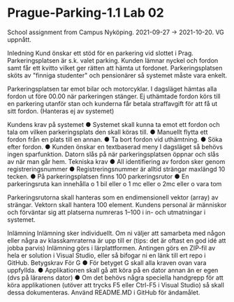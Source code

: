 # Prague-Parking-1.1 Lab 02 

School assignment from Campus Nyköping. 2021-09-27 -> 2021-10-20.
VG uppnått.

Inledning
Kund önskar ett stöd för en parkering vid slottet i Prag.
Parkeringsplatsen är s.k. valet parking. Kunden lämnar nyckel och fordon samt får ett kvitto vilket ger
rätten att hämta ut fordonet. Parkeringsplatsen sköts av "finniga studenter" och pensionärer så
systemet måste vara enkelt.

Parkeringsplatsen tar emot bilar och motorcyklar.
I dagsläget hämtas alla fordon ut före 00.00 när parkeringen stänger. Ej uthämtade fordon körs till en
parkering utanför stan och kunderna får betala straffavgift för att få ut sitt fordon. (Hanteras ej av
systemet)

Kundens krav på systemet
● Systemet skall kunna ta emot ett fordon och tala om vilken parkeringsplats den skall köras
till.
● Manuellt flytta ett fordon från en plats till en annan.
● Ta bort fordon vid uthämtning.
● Söka efter fordon.
● Kunden önskar en textbaserad meny
I dagsläget så behövs ingen sparfunktion. Datorn slås på när parkeringsplatsen öppnar och slås av när
man går hem.
Tekniska krav
● All identifiering av fordon sker genom registreringsnummer
● Registreringsnummer är alltid strängar maxlängd 10 tecken.
● På parkeringsplatsen finns 100 parkeringsrutor
● En parkeringsruta kan innehålla
o 1 bil eller
o 1 mc eller
o 2mc eller
o vara tom

Parkeringsrutorna skall hanteras som en endimensionell vektor (array) av strängar. Vektorn skall hantera
100 element. Kundens personal är människor och förväntar sig att platserna numreras 1–100 i in- och
utmatningar i systemet.

Inlämning
Inlämning sker individuellt. Om ni väljer att samarbeta med någon eller några av klasskamraterna är upp
till er (tips: det är oftast en god idé att jobba parvis)
Inlämning görs i lärplattformen. Antingen görs en ZIP-fil av hela er solution i Visual Studio, eller så
bifogar ni en länk till ert repo i GitHub.
Betygskrav
För G
● För betyget G skall alla kraven ovan vara uppfyllda.
● Applikationen skall gå att köra på en dator annan än er egen (dvs på lärarens dator)
● Om det behövs några speciella handgrepp för att köra applikationen (utöver att trycks F5
eller Ctrl-F5 i Visual Studio) så skall dessa dokumenteras. Använd README.MD i GitHub för
ändamålet.
